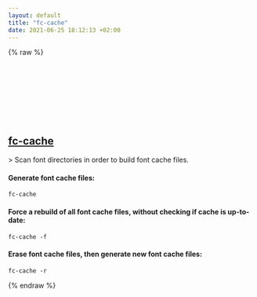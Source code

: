 ```yaml
---
layout: default
title: "fc-cache"
date: 2021-06-25 18:12:13 +02:00
---
```

{% raw %}
<h2 id="fc-cache">
  <a href="/en/linux/fc-cache.html">fc-cache</a> <a href="#fc-cache"><svg class="icon">
    <use href="/assets/images/unicode_sprite.svg#link" />
  </svg></a>
</h2>
> Scan font directories in order to build font cache files.

#### Generate font cache files:
```shell
fc-cache
```
#### Force a rebuild of all font cache files, without checking if cache is up-to-date:
```shell
fc-cache -f
```
#### Erase font cache files, then generate new font cache files:
```shell
fc-cache -r
```
{% endraw %}